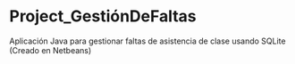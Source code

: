 # Project_GestiónDeFaltas
Aplicación Java para gestionar faltas de asistencia de clase usando SQLite (Creado en Netbeans)

